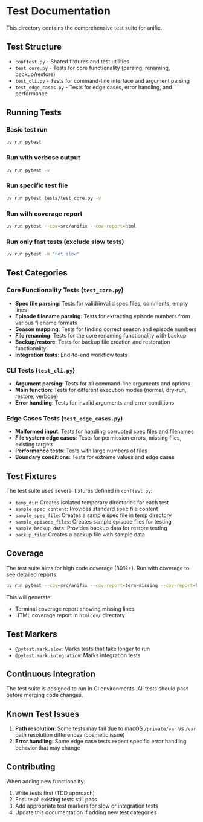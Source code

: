 # Test Documentation

This directory contains the comprehensive test suite for anifix.

## Test Structure

- `conftest.py` - Shared fixtures and test utilities
- `test_core.py` - Tests for core functionality (parsing, renaming, backup/restore)
- `test_cli.py` - Tests for command-line interface and argument parsing
- `test_edge_cases.py` - Tests for edge cases, error handling, and performance

## Running Tests

### Basic test run
```bash
uv run pytest
```

### Run with verbose output
```bash
uv run pytest -v
```

### Run specific test file
```bash
uv run pytest tests/test_core.py -v
```

### Run with coverage report
```bash
uv run pytest --cov=src/anifix --cov-report=html
```

### Run only fast tests (exclude slow tests)
```bash
uv run pytest -m "not slow"
```

## Test Categories

### Core Functionality Tests (`test_core.py`)
- **Spec file parsing**: Tests for valid/invalid spec files, comments, empty lines
- **Episode filename parsing**: Tests for extracting episode numbers from various filename formats
- **Season mapping**: Tests for finding correct season and episode numbers
- **File renaming**: Tests for the core renaming functionality with backup
- **Backup/restore**: Tests for backup file creation and restoration functionality
- **Integration tests**: End-to-end workflow tests

### CLI Tests (`test_cli.py`)
- **Argument parsing**: Tests for all command-line arguments and options
- **Main function**: Tests for different execution modes (normal, dry-run, restore, verbose)
- **Error handling**: Tests for invalid arguments and error conditions

### Edge Cases Tests (`test_edge_cases.py`)
- **Malformed input**: Tests for handling corrupted spec files and filenames
- **File system edge cases**: Tests for permission errors, missing files, existing targets
- **Performance tests**: Tests with large numbers of files
- **Boundary conditions**: Tests for extreme values and edge cases

## Test Fixtures

The test suite uses several fixtures defined in `conftest.py`:

- `temp_dir`: Creates isolated temporary directories for each test
- `sample_spec_content`: Provides standard spec file content
- `sample_spec_file`: Creates a sample spec file in temp directory
- `sample_episode_files`: Creates sample episode files for testing
- `sample_backup_data`: Provides backup data for restore testing
- `backup_file`: Creates a backup file with sample data

## Coverage

The test suite aims for high code coverage (80%+). Run with coverage to see detailed reports:

```bash
uv run pytest --cov=src/anifix --cov-report=term-missing --cov-report=html
```

This will generate:
- Terminal coverage report showing missing lines
- HTML coverage report in `htmlcov/` directory

## Test Markers

- `@pytest.mark.slow`: Marks tests that take longer to run
- `@pytest.mark.integration`: Marks integration tests

## Continuous Integration

The test suite is designed to run in CI environments. All tests should pass before merging code changes.

## Known Test Issues

1. **Path resolution**: Some tests may fail due to macOS `/private/var` vs `/var` path resolution differences (cosmetic issue)
2. **Error handling**: Some edge case tests expect specific error handling behavior that may change

## Contributing

When adding new functionality:

1. Write tests first (TDD approach)
2. Ensure all existing tests still pass
3. Add appropriate test markers for slow or integration tests
4. Update this documentation if adding new test categories
